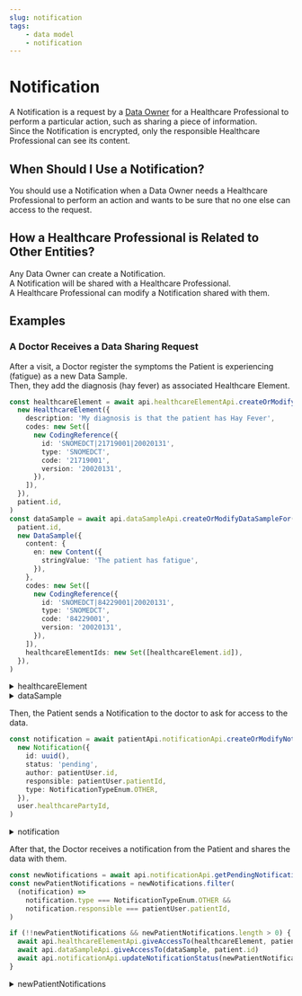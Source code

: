 ```yaml
---
slug: notification
tags:
    - data model   
    - notification
---
```

# Notification

A Notification is a request by a [Data Owner](/sdks/glossary#data-owner) for a Healthcare Professional to perform a 
particular action, such as sharing a piece of information.  
Since the Notification is encrypted, only the responsible Healthcare Professional can see its content.

## When Should I Use a Notification?

You should use a Notification when a Data Owner needs a Healthcare Professional to perform an action and wants to 
be sure that no one else can access to the request.

## How a Healthcare Professional is Related to Other Entities?

Any Data Owner can create a Notification.  
A Notification will be shared with a Healthcare Professional.  
A Healthcare Professional can modify a Notification shared with them.

## Examples

### A Doctor Receives a Data Sharing Request

After a visit, a Doctor register the symptoms the Patient is experiencing (fatigue) as a new Data Sample.  
Then, they add the diagnosis (hay fever) as associated Healthcare Element.

<!-- file://code-samples/explanation/doctor-shares-data-with-patient/index.mts snippet:doctor shares medical data-->
```typescript
const healthcareElement = await api.healthcareElementApi.createOrModifyHealthcareElement(
  new HealthcareElement({
    description: 'My diagnosis is that the patient has Hay Fever',
    codes: new Set([
      new CodingReference({
        id: 'SNOMEDCT|21719001|20020131',
        type: 'SNOMEDCT',
        code: '21719001',
        version: '20020131',
      }),
    ]),
  }),
  patient.id,
)
const dataSample = await api.dataSampleApi.createOrModifyDataSampleFor(
  patient.id,
  new DataSample({
    content: {
      en: new Content({
        stringValue: 'The patient has fatigue',
      }),
    },
    codes: new Set([
      new CodingReference({
        id: 'SNOMEDCT|84229001|20020131',
        type: 'SNOMEDCT',
        code: '84229001',
        version: '20020131',
      }),
    ]),
    healthcareElementIds: new Set([healthcareElement.id]),
  }),
)
```
<!-- output://code-samples/explanation/doctor-shares-data-with-patient/healthcareElement.txt -->
<details>
<summary>healthcareElement</summary>

```json
{
  "id": "34496762-f4e8-4e16-9b80-20d236e86ab8",
  "rev": "1-3028f1e20e7adcb19ebbb85fa5a0572f",
  "created": 1679928233357,
  "modified": 1679928233357,
  "author": "a090565b-28b5-41aa-9033-508d43a3fa3e",
  "responsible": "d7d5efb0-010e-4f95-9d6d-6e3b9fe4fcfd",
  "healthcareElementId": "34496762-f4e8-4e16-9b80-20d236e86ab8",
  "valueDate": 20230327164353,
  "openingDate": 20230327164353,
  "description": "My diagnosis is that the patient has Hay Fever",
  "identifiers": [],
  "codes": {},
  "labels": {},
  "systemMetaData": {
    "secretForeignKeys": [
      "ce1568d1-d1d5-4c0a-b05b-18efed77163d"
    ],
    "cryptedForeignKeys": {
      "d7d5efb0-010e-4f95-9d6d-6e3b9fe4fcfd": {}
    },
    "delegations": {
      "d7d5efb0-010e-4f95-9d6d-6e3b9fe4fcfd": {}
    },
    "encryptionKeys": {
      "d7d5efb0-010e-4f95-9d6d-6e3b9fe4fcfd": {}
    },
    "encryptedSelf": "eRHSQgOBy65DlcIeZkZVLx7g2ZjfnRavV1dEU4UezRHPvnIa4MOGLYHm0RGSlYaWsaZyfWD0NNJ9tEkeJOwqRRYW1HuJ54q4vugVPdSclUw="
  }
}
```
</details>

<!-- output://code-samples/explanation/doctor-shares-data-with-patient/dataSample.txt -->
<details>
<summary>dataSample</summary>

```json
{
  "id": "c5bb9aa6-deb9-4c28-b6f5-fec97669e0a7",
  "qualifiedLinks": {},
  "batchId": "0610b2a6-78f4-4054-bbfb-10f9b93ca755",
  "index": 0,
  "valueDate": 20230327164353,
  "openingDate": 20230327164353,
  "created": 1679928233539,
  "modified": 1679928233539,
  "author": "a090565b-28b5-41aa-9033-508d43a3fa3e",
  "responsible": "d7d5efb0-010e-4f95-9d6d-6e3b9fe4fcfd",
  "identifiers": [],
  "healthcareElementIds": {},
  "canvasesIds": {},
  "content": {
    "en": {
      "stringValue": "The patient has fatigue",
      "compoundValue": [],
      "ratio": [],
      "range": []
    }
  },
  "codes": {},
  "labels": {},
  "systemMetaData": {
    "secretForeignKeys": [
      "ce1568d1-d1d5-4c0a-b05b-18efed77163d"
    ],
    "cryptedForeignKeys": {
      "d7d5efb0-010e-4f95-9d6d-6e3b9fe4fcfd": {}
    },
    "delegations": {
      "d7d5efb0-010e-4f95-9d6d-6e3b9fe4fcfd": {}
    },
    "encryptionKeys": {
      "d7d5efb0-010e-4f95-9d6d-6e3b9fe4fcfd": {}
    }
  }
}
```
</details>

Then, the Patient sends a Notification to the doctor to ask for access to the data.

<!-- file://code-samples/explanation/doctor-shares-data-with-patient/index.mts snippet:patient sends notification-->
```typescript
const notification = await patientApi.notificationApi.createOrModifyNotification(
  new Notification({
    id: uuid(),
    status: 'pending',
    author: patientUser.id,
    responsible: patientUser.patientId,
    type: NotificationTypeEnum.OTHER,
  }),
  user.healthcarePartyId,
)
```
<!-- output://code-samples/explanation/doctor-shares-data-with-patient/notification.txt -->
<details>
<summary>notification</summary>

```json
{
  "id": "33a27dd4-6b82-48b6-bb4d-1bbfd910daa0",
  "rev": "1-95e6bc0938aa8cf9c792e400f9f00518",
  "created": 1679928233816,
  "modified": 1679928233816,
  "author": "68a4f7d3-aa5d-43ff-95a1-ba14675397ca",
  "responsible": "3238dd4f-be09-4375-bb5b-0bf9d737ac94",
  "status": "pending",
  "identifiers": [],
  "properties": [],
  "type": "OTHER",
  "systemMetaData": {
    "secretForeignKeys": [],
    "cryptedForeignKeys": {},
    "delegations": {
      "3238dd4f-be09-4375-bb5b-0bf9d737ac94": {},
      "d7d5efb0-010e-4f95-9d6d-6e3b9fe4fcfd": {}
    },
    "encryptionKeys": {
      "3238dd4f-be09-4375-bb5b-0bf9d737ac94": {},
      "d7d5efb0-010e-4f95-9d6d-6e3b9fe4fcfd": {}
    }
  }
}
```
</details>

After that, the Doctor receives a notification from the Patient and shares the data with them.

<!-- file://code-samples/explanation/doctor-shares-data-with-patient/index.mts snippet:doctor receives notification-->
```typescript
const newNotifications = await api.notificationApi.getPendingNotificationsAfter()
const newPatientNotifications = newNotifications.filter(
  (notification) =>
    notification.type === NotificationTypeEnum.OTHER &&
    notification.responsible === patientUser.patientId,
)

if (!!newPatientNotifications && newPatientNotifications.length > 0) {
  await api.healthcareElementApi.giveAccessTo(healthcareElement, patient.id)
  await api.dataSampleApi.giveAccessTo(dataSample, patient.id)
  await api.notificationApi.updateNotificationStatus(newPatientNotifications[0], 'completed')
}
```
<!-- output://code-samples/explanation/doctor-shares-data-with-patient/newPatientNotifications.txt -->
<details>
<summary>newPatientNotifications</summary>

```text
[
  {
    "id": "33a27dd4-6b82-48b6-bb4d-1bbfd910daa0",
    "rev": "1-95e6bc0938aa8cf9c792e400f9f00518",
    "created": 1679928233816,
    "modified": 1679928233816,
    "author": "68a4f7d3-aa5d-43ff-95a1-ba14675397ca",
    "responsible": "3238dd4f-be09-4375-bb5b-0bf9d737ac94",
    "status": "completed",
    "identifiers": [],
    "properties": [],
    "type": "OTHER",
    "systemMetaData": {
      "secretForeignKeys": [],
      "cryptedForeignKeys": {},
      "delegations": {
        "3238dd4f-be09-4375-bb5b-0bf9d737ac94": {},
        "d7d5efb0-010e-4f95-9d6d-6e3b9fe4fcfd": {}
      },
      "encryptionKeys": {
        "3238dd4f-be09-4375-bb5b-0bf9d737ac94": {},
        "d7d5efb0-010e-4f95-9d6d-6e3b9fe4fcfd": {}
      }
    }
  }
]
```
</details>
